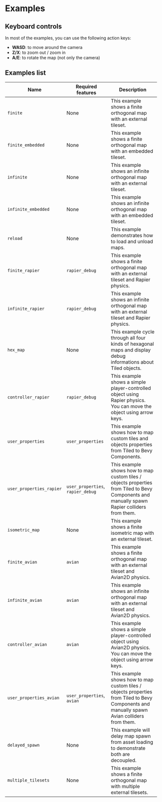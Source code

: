 # Examples

## Keyboard controls

In most of the examples, you can use the following action keys:

- **WASD**: to move around the camera
- **Z/X**: to zoom out / zoom in
- **A/E**: to rotate the map (not only the camera)

## Examples list

| Name | Required features | Description |
|------|-------------------|-------------|
| `finite` | None | This example shows a finite orthogonal map with an external tileset. |
| `finite_embedded` | None | This example shows a finite orthogonal map with an embedded tileset. |
| `infinite` | None | This example shows an infinite orthogonal map with an external tileset. |
| `infinite_embedded` | None | This example shows an infinite orthogonal map with an embedded tileset. |
| `reload` | None | This example demonstrates how to load and unload maps. |
| `finite_rapier` | `rapier_debug` | This example shows a finite orthogonal map with an external tileset and Rapier physics. |
| `infinite_rapier` | `rapier_debug` | This example shows an infinite orthogonal map with an external tileset and Rapier physics. |
| `hex_map` | None | This example cycle through all four kinds of hexagonal maps and display debug informations about Tiled objects. |
| `controller_rapier` | `rapier_debug` | This example shows a simple player-controlled object using Rapier physics. You can move the object using arrow keys. |
| `user_properties` | `user_properties` | This example shows how to map custom tiles and objects properties from Tiled to Bevy Components. |
| `user_properties_rapier` | `user_properties`, `rapier_debug` | This example shows how to map custom tiles / objects properties from Tiled to Bevy Components and manually spawn Rapier colliders from them. |
| `isometric_map`| None | This example shows a finite isometric map with an external tileset. |
| `finite_avian` | `avian` | This example shows a finite orthogonal map with an external tileset and Avian2D physics. |
| `infinite_avian` | `avian` | This example shows an infinite orthogonal map with an external tileset and Avian2D physics. |
| `controller_avian` | `avian` | This example shows a simple player-controlled object using Avian2D physics. You can move the object using arrow keys. |
| `user_properties_avian` | `user_properties`, `avian` | This example shows how to map custom tiles / objects properties from Tiled to Bevy Components and manually spawn Avian colliders from them. |
| `delayed_spawn` | None | This example will delay map spawn from asset loading to demonstrate both are decoupled. |
| `multiple_tilesets` | None | This example shows a finite orthogonal map with multiple external tilesets. |
